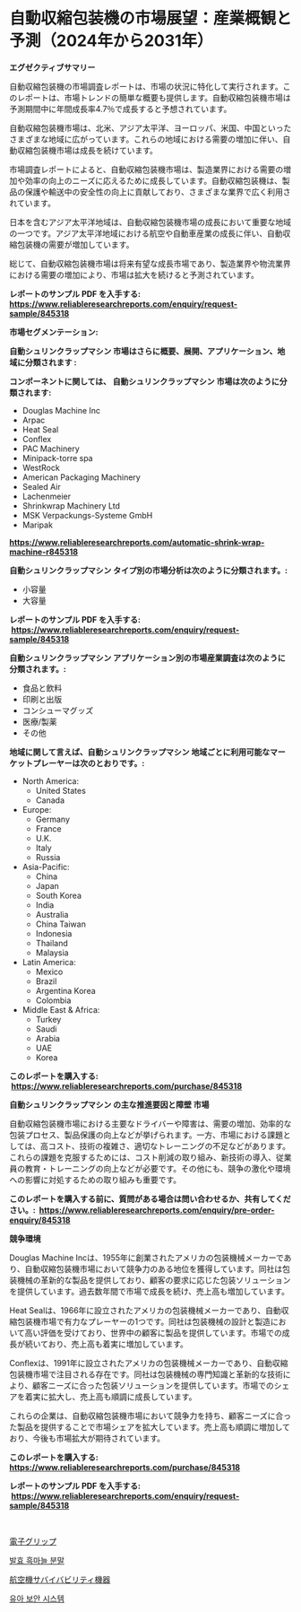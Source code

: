 <p><h1>自動収縮包装機の市場展望：産業概観と予測（2024年から2031年）</h1></p><p><strong>エグゼクティブサマリー</strong></p>
<p><p>自動収縮包装機の市場調査レポートは、市場の状況に特化して実行されます。このレポートは、市場トレンドの簡単な概要も提供します。自動収縮包装機市場は予測期間中に年間成長率4.7％で成長すると予想されています。</p><p>自動収縮包装機市場は、北米、アジア太平洋、ヨーロッパ、米国、中国といったさまざまな地域に広がっています。これらの地域における需要の増加に伴い、自動収縮包装機市場は成長を続けています。</p><p>市場調査レポートによると、自動収縮包装機市場は、製造業界における需要の増加や効率の向上のニーズに応えるために成長しています。自動収縮包装機は、製品の保護や輸送中の安全性の向上に貢献しており、さまざまな業界で広く利用されています。</p><p>日本を含むアジア太平洋地域は、自動収縮包装機市場の成長において重要な地域の一つです。アジア太平洋地域における航空や自動車産業の成長に伴い、自動収縮包装機の需要が増加しています。</p><p>総じて、自動収縮包装機市場は将来有望な成長市場であり、製造業界や物流業界における需要の増加により、市場は拡大を続けると予測されています。</p></p>
<p><strong>レポートのサンプル PDF を入手する: <a href="https://www.reliableresearchreports.com/enquiry/request-sample/845318">https://www.reliableresearchreports.com/enquiry/request-sample/845318</a></strong></p>
<p><strong>市場セグメンテーション:</strong></p>
<p><strong> 自動シュリンクラップマシン 市場はさらに概要、展開、アプリケーション、地域に分類されます :</strong></p>
<p><strong>コンポーネントに関しては、 自動シュリンクラップマシン 市場は次のように分類されます: &nbsp;</strong></p>
<p><ul><li>Douglas Machine Inc</li><li>Arpac</li><li>Heat Seal</li><li>Conflex</li><li>PAC Machinery</li><li>Minipack-torre spa</li><li>WestRock</li><li>American Packaging Machinery</li><li>Sealed Air</li><li>Lachenmeier</li><li>Shrinkwrap Machinery Ltd</li><li>MSK Verpackungs-Systeme GmbH</li><li>Maripak</li></ul></p>
<p><strong><a href="https://www.reliableresearchreports.com/automatic-shrink-wrap-machine-r845318">https://www.reliableresearchreports.com/automatic-shrink-wrap-machine-r845318</a></strong></p>
<p><strong> 自動シュリンクラップマシン タイプ別の市場分析は次のように分類されます。:</strong></p>
<p><ul><li>小容量</li><li>大容量</li></ul></p>
<p><strong>レポートのサンプル PDF を入手する: &nbsp;<a href="https://www.reliableresearchreports.com/enquiry/request-sample/845318">https://www.reliableresearchreports.com/enquiry/request-sample/845318</a></strong></p>
<p><strong> 自動シュリンクラップマシン アプリケーション別の市場産業調査は次のように分類されます。:</strong></p>
<p><ul><li>食品と飲料</li><li>印刷と出版</li><li>コンシューマグッズ</li><li>医療/製薬</li><li>その他</li></ul></p>
<p><strong>地域に関して言えば、自動シュリンクラップマシン 地域ごとに利用可能なマーケットプレーヤーは次のとおりです。:</strong></p>
<p><ul>
    <li>
        North America:
        <ul>
            <li>United States</li>
            <li>Canada</li>
        </ul>
    </li>
    <li>
        Europe:
        <ul>
            <li>Germany</li>
            <li>France</li>
            <li>U.K.</li>
            <li>Italy</li>
            <li>Russia</li>
        </ul>
    </li>
    <li>
        Asia-Pacific:
        <ul>
            <li>China</li>
            <li>Japan</li>
            <li>South Korea</li>
            <li>India</li>
            <li>Australia</li>
            <li>China Taiwan</li>
            <li>Indonesia</li>
            <li>Thailand</li>
            <li>Malaysia</li>
        </ul>
    </li>
    <li>
        Latin America:
        <ul>
            <li>Mexico</li>
            <li>Brazil</li>
            <li>Argentina Korea</li>
            <li>Colombia</li>
        </ul>
    </li>
    <li>
        Middle East & Africa:
        <ul>
            <li>Turkey</li>
            <li>Saudi</li>
            <li>Arabia</li>
            <li>UAE</li>
            <li>Korea</li>
        </ul>
    </li>
    </ul></p>
<p><strong>このレポートを購入する: &nbsp;<a href="https://www.reliableresearchreports.com/purchase/845318">https://www.reliableresearchreports.com/purchase/845318</a></strong></p>
<p><strong>自動シュリンクラップマシン の主な推進要因と障壁 市場</strong></p>
<p><p>自動収縮包装機市場における主要なドライバーや障害は、需要の増加、効率的な包装プロセス、製品保護の向上などが挙げられます。一方、市場における課題としては、高コスト、技術の複雑さ、適切なトレーニングの不足などがあります。これらの課題を克服するためには、コスト削減の取り組み、新技術の導入、従業員の教育・トレーニングの向上などが必要です。その他にも、競争の激化や環境への影響に対処するための取り組みも重要です。</p></p>
<p><strong>このレポートを購入する前に、質問がある場合は問い合わせるか、共有してください。:&nbsp; <a href="https://www.reliableresearchreports.com/enquiry/pre-order-enquiry/845318">https://www.reliableresearchreports.com/enquiry/pre-order-enquiry/845318</a></strong></p>
<p><strong>競争環境</strong></p>
<p><p>Douglas Machine Incは、1955年に創業されたアメリカの包装機械メーカーであり、自動収縮包装機市場において競争力のある地位を獲得しています。同社は包装機械の革新的な製品を提供しており、顧客の要求に応じた包装ソリューションを提供しています。過去数年間で市場で成長を続け、売上高も増加しています。</p><p>Heat Sealは、1966年に設立されたアメリカの包装機械メーカーであり、自動収縮包装機市場で有力なプレーヤーの1つです。同社は包装機械の設計と製造において高い評価を受けており、世界中の顧客に製品を提供しています。市場での成長が続いており、売上高も着実に増加しています。</p><p>Conflexは、1991年に設立されたアメリカの包装機械メーカーであり、自動収縮包装機市場で注目される存在です。同社は包装機械の専門知識と革新的な技術により、顧客ニーズに合った包装ソリューションを提供しています。市場でのシェアを着実に拡大し、売上高も順調に成長しています。</p><p>これらの企業は、自動収縮包装機市場において競争力を持ち、顧客ニーズに合った製品を提供することで市場シェアを拡大しています。売上高も順調に増加しており、今後も市場拡大が期待されています。</p></p>
<p><strong>このレポートを購入する: &nbsp; <a href="https://www.reliableresearchreports.com/purchase/845318">https://www.reliableresearchreports.com/purchase/845318</a></strong></p>
<p><strong>レポートのサンプル PDF を入手する: &nbsp;<a href="https://www.reliableresearchreports.com/enquiry/request-sample/845318">https://www.reliableresearchreports.com/enquiry/request-sample/845318</a></strong><strong></strong></p>
<p>&nbsp;</p>
<p><p><a href="https://medium.com/@kaiyohnson76845/%E9%9B%BB%E5%AD%90%E3%82%B0%E3%83%AA%E3%83%83%E3%83%97%E5%B8%82%E5%A0%B4%E3%81%AE%E3%83%A1%E3%83%88%E3%83%AA%E3%82%AF%E3%82%B9%E3%82%92%E3%83%87%E3%82%B3%E3%83%BC%E3%83%89%E3%81%99%E3%82%8B-%E5%B8%82%E5%A0%B4%E3%82%B7%E3%82%A7%E3%82%A2-%E3%83%88%E3%83%AC%E3%83%B3%E3%83%89-%E6%88%90%E9%95%B7%E3%83%91%E3%82%BF%E3%83%BC%E3%83%B3-142e777ec3da">電子グリップ</a></p><p><a href="https://medium.com/@fabiancobuc20222022/2024%EB%85%84%EB%B6%80%ED%84%B0-2031%EB%85%84%EA%B9%8C%EC%A7%80-%EC%98%88%EC%B8%A1%EB%90%9C-%EB%B0%9C%ED%9A%A8%EB%90%9C-%ED%9D%91%EB%A7%88%EB%8A%98-%EB%B6%84%EB%A7%90-%EC%8B%9C%EC%9E%A5-%EB%8F%99%ED%96%A5-%EB%B0%8F-%EC%8B%9C%EC%9E%A5-%EB%B6%84%EC%84%9D-58e9f4f331ad">발효 흑마늘 분말</a></p><p><a href="https://medium.com/@redsalmon1949/%E8%88%AA%E7%A9%BA%E6%A9%9F%E7%94%9F%E5%AD%98%E6%80%A7%E6%A9%9F%E5%99%A8%E5%B8%82%E5%A0%B4%E3%83%A1%E3%83%88%E3%83%AA%E3%82%AF%E3%82%B9%E3%81%AE%E3%83%87%E3%82%B3%E3%83%BC%E3%83%89-%E5%B8%82%E5%A0%B4%E3%82%B7%E3%82%A7%E3%82%A2-%E3%83%88%E3%83%AC%E3%83%B3%E3%83%89-%E6%88%90%E9%95%B7%E3%83%91%E3%82%BF%E3%83%BC%E3%83%B3-f523dadae4d0">航空機サバイバビリティ機器</a></p><p><a href="https://medium.com/@kenyonjohns/%EC%9C%A0%EC%95%84-%EB%B3%B4%EC%95%88-%EC%8B%9C%EC%8A%A4%ED%85%9C-%EC%8B%9C%EC%9E%A5-%EC%A0%90%EC%9C%A0%EC%9C%A8-%EB%B3%80%ED%99%94%EC%99%80-%EC%8B%9C%EC%9E%A5-%EC%84%B1%EC%9E%A5-%ED%8A%B8%EB%A0%8C%EB%93%9C-2024%EB%85%84-2031%EB%85%84-3a1b8e0f2593">유아 보안 시스템</a></p></p>